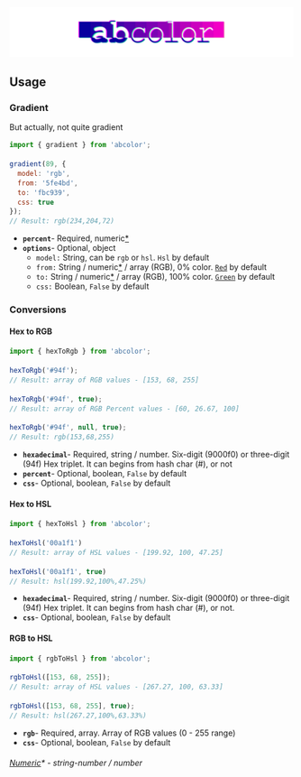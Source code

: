 ![abcolor](header.png)
## Usage 
### Gradient
But actually, not quite gradient
```js
import { gradient } from 'abcolor';

gradient(89, {
  model: 'rgb',
  from: '5fe4bd',
  to: 'fbc939',
  css: true
});
// Result: rgb(234,204,72)
```
  - **`percent`**- Required, numeric[*](#numeric---string-number--number)
  - **`options`**- Optional, object
    - `model:` String, can be `rgb` or `hsl`. `Hsl` by default
    - `from:` String / numeric[*](#numeric---string-number--number) / array (RGB), 0% color. [`Red`](http://www.colorhexa.com/ff0000) by default
    - `to:` String / numeric[*](#numeric---string-number--number) / array (RGB), 100% color. [`Green`](http://www.colorhexa.com/00ff00) by default
    - `css:` Boolean, `False` by default

### Conversions
#### Hex to RGB
```js
import { hexToRgb } from 'abcolor';

hexToRgb('#94f');
// Result: array of RGB values - [153, 68, 255]

hexToRgb('#94f', true);
// Result: array of RGB Percent values - [60, 26.67, 100]

hexToRgb('#94f', null, true);
// Result: rgb(153,68,255)
```
  - **`hexadecimal`**- Required, string / number. Six-digit (9000f0) or three-digit (94f) Hex triplet. It can begins from hash char (#), or not
  - **`percent`**- Optional, boolean, `False` by default
  - **`css`**- Optional, boolean, `False` by default

#### Hex to HSL
```js
import { hexToHsl } from 'abcolor';

hexToHsl('00a1f1')
// Result: array of HSL values - [199.92, 100, 47.25]

hexToHsl('00a1f1', true)
// Result: hsl(199.92,100%,47.25%)
```
  - **`hexadecimal`**- Required, string / number. Six-digit (9000f0) or three-digit (94f) Hex triplet. It can begins from hash char (#), or not.
  - **`css`**- Optional, boolean, `False` by default

#### RGB to HSL
```js
import { rgbToHsl } from 'abcolor';

rgbToHsl([153, 68, 255]);
// Result: array of HSL values - [267.27, 100, 63.33]

rgbToHsl([153, 68, 255], true);
// Result: hsl(267.27,100%,63.33%)
```
  - **`rgb`**- Required, array. Array of RGB values (0 - 255 range)
  - **`css`**- Optional, boolean, `False` by default

###### [Numeric](https://github.com/blukai/abcolor/blob/master/src/utility/index.js#L1)* - string-number / number
